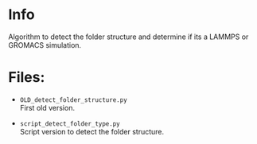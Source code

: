 # Info
Algorithm to detect the folder structure
and determine if its a LAMMPS or GROMACS simulation.

# Files:
* `OLD_detect_folder_structure.py` <br>
    First old version.

* `script_detect_folder_type.py` <br>
    Script version to detect the folder structure.
